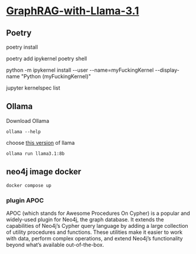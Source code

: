 # [GraphRAG-with-Llama-3.1 ](https://www.youtube.com/watch?v=nkbyD4joa0A)

## Poetry 
poetry install

poetry add ipykernel
poetry shell

python -m ipykernel install --user --name=myFuckingKernel --display-name "Python (myFuckingKernel)"

jupyter kernelspec list

## Ollama

Download Ollama

    ollama --help

choose [this version](https://ollama.com/library/llama3.1) of llama

    ollama run llama3.1:8b

## neo4j image docker

    docker compose up

### plugin APOC

APOC (which stands for Awesome Procedures On Cypher) is a popular and widely-used plugin for Neo4j, the graph database. It extends the capabilities of Neo4j’s Cypher query language by adding a large collection of utility procedures and functions. These utilities make it easier to work with data, perform complex operations, and extend Neo4j’s functionality beyond what’s available out-of-the-box.
